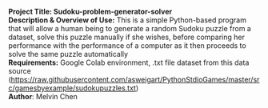 **Project Title: Sudoku-problem-generator-solver** \
**Description & Overview of Use:** This is a simple Python-based program that will allow a human being to generate a random Sudoku puzzle from a dataset, solve this puzzle manually if she wishes, before comparing her performance with the performance of a computer as it then proceeds to solve the same puzzle automatically \
**Requirements:** Google Colab environment, .txt file dataset from this data source (https://raw.githubusercontent.com/asweigart/PythonStdioGames/master/src/gamesbyexample/sudokupuzzles.txt) \
**Author**: Melvin Chen
